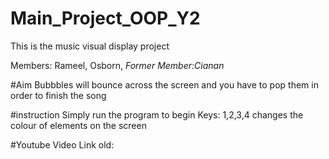 # Main_Project_OOP_Y2
This is the music visual display project

Members: Rameel, Osborn,   *Former Member:Cianan*

#Aim
Bubbbles will bounce across the screen and you have to pop them in order to finish the song

#instruction
Simply run the program to begin
Keys: 1,2,3,4 changes the colour of elements on the screen

#Youtube Video Link
old: